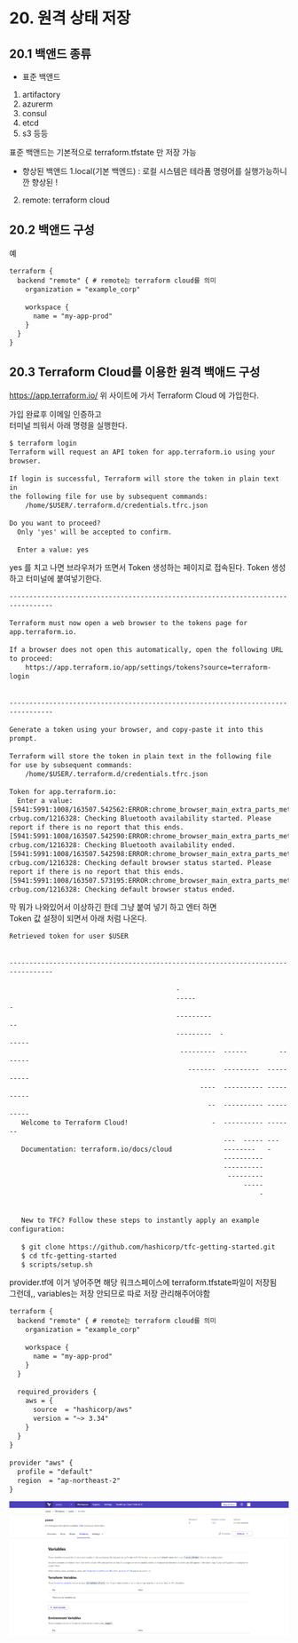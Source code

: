 # 20. 원격 상태 저장

## 20.1 백앤드 종류

* 표준 백앤드
1. artifactory
2. azurerm
3. consul
4. etcd
5. s3
등등

표준 백앤드는 기본적으로 terraform.tfstate 만 저장 가능 

* 향상된 백앤드
1.local(기본 백엔드) : 로컬 시스템은 테라폼 명령어를 실행가능하니깐 향상된 !
2. remote: terraform cloud

## 20.2 백앤드 구성

예
```shell
terraform {
  backend "remote" { # remote는 terraform cloud를 의미
    organization = "example_corp"
    
    workspace {
      name = "my-app-prod"
    }
  }
}
```

## 20.3 Terraform Cloud를 이용한 원격 백애드 구성

https://app.terraform.io/
위 사이트에 가서 Terraform Cloud 에 가입한다.

가입 완료후 이메일 인증하고</br>
터미널 띄워서 아래 명령을 실행한다.

```shell
$ terraform login
Terraform will request an API token for app.terraform.io using your browser.

If login is successful, Terraform will store the token in plain text in
the following file for use by subsequent commands:
    /home/$USER/.terraform.d/credentials.tfrc.json

Do you want to proceed?
  Only 'yes' will be accepted to confirm.

  Enter a value: yes
```

yes 를 치고 나면 브라우저가 뜨면서 Token 생성하는 페이지로 접속된다.
Token 생성하고 터미널에 붙여넣기한다.

```shell
---------------------------------------------------------------------------------

Terraform must now open a web browser to the tokens page for app.terraform.io.

If a browser does not open this automatically, open the following URL to proceed:
    https://app.terraform.io/app/settings/tokens?source=terraform-login


---------------------------------------------------------------------------------

Generate a token using your browser, and copy-paste it into this prompt.

Terraform will store the token in plain text in the following file
for use by subsequent commands:
    /home/$USER/.terraform.d/credentials.tfrc.json

Token for app.terraform.io:
  Enter a value: [5941:5991:1008/163507.542562:ERROR:chrome_browser_main_extra_parts_metrics.cc(228)] crbug.com/1216328: Checking Bluetooth availability started. Please report if there is no report that this ends.
[5941:5991:1008/163507.542590:ERROR:chrome_browser_main_extra_parts_metrics.cc(231)] crbug.com/1216328: Checking Bluetooth availability ended.
[5941:5991:1008/163507.542598:ERROR:chrome_browser_main_extra_parts_metrics.cc(234)] crbug.com/1216328: Checking default browser status started. Please report if there is no report that this ends.
[5941:5991:1008/163507.573195:ERROR:chrome_browser_main_extra_parts_metrics.cc(238)] crbug.com/1216328: Checking default browser status ended.
```
막 뭐가 나와있어서 이상하긴 한데 그냥 붙여 넣기 하고 엔터 하면</br>
Token 값 설정이 되면서 아래 처럼 나온다.

```shell
Retrieved token for user $USER


---------------------------------------------------------------------------------

                                          -                                
                                          -----                           -
                                          ---------                      --
                                          ---------  -                -----
                                           ---------  ------        -------
                                             -------  ---------  ----------
                                                ----  ---------- ----------
                                                  --  ---------- ----------
   Welcome to Terraform Cloud!                     -  ---------- -------
                                                      ---  ----- ---
   Documentation: terraform.io/docs/cloud             --------   -
                                                      ----------
                                                      ----------
                                                       ---------
                                                           -----
                                                               -


   New to TFC? Follow these steps to instantly apply an example configuration:

   $ git clone https://github.com/hashicorp/tfc-getting-started.git
   $ cd tfc-getting-started
   $ scripts/setup.sh
```
provider.tf에 이거 넣어주면 해당 워크스페이스에 terraform.tfstate파일이 저장됨</br>
그런데,, variables는 저장 안되므로 따로 저장 관리해주어야함
```shell
terraform {
  backend "remote" { # remote는 terraform cloud를 의미
    organization = "example_corp"
    
    workspace {
      name = "my-app-prod"
    }
  }

  required_providers {
    aws = {
      source  = "hashicorp/aws"
      version = "~> 3.34"
    }
  }
}

provider "aws" {
  profile = "default"
  region  = "ap-northeast-2"
}

```

![variable.png](../assets/variable.png)
